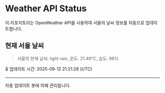 
# Weather API Status

이 리포지토리는 OpenWeather API를 사용하여 서울의 날씨 정보를 자동으로 업데이트합니다.

## 현재 서울 날씨
> 서울의 현재 날씨: light rain, 온도: 21.46°C, 습도: 98%

⏳ 업데이트 시간: 2025-09-12 21:21:28 (UTC)

---
자동 업데이트 봇에 의해 관리됩니다.
